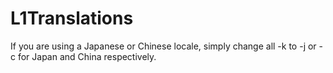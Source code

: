 # L1Translations

If you are using a Japanese or Chinese locale, simply change all -k to -j or -c for Japan and China respectively.
